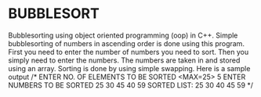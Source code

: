 # BUBBLESORT
Bubblesorting using object oriented programming (oop) in C++.
Simple bubblesorting of numbers in ascending order is done using this program.
First you need to enter the number of numbers you need to sort.
Then you simply need to enter the numbers.
The numbers are taken in and stored using an array.
Sorting is done by using simple swapping.
Here is a sample output
/*
ENTER NO. OF ELEMENTS TO BE SORTED <MAX=25>
5
ENTER NUMBERS TO BE SORTED
25
30
45
40
59
SORTED LIST:
25
30
40
45
59
*/





